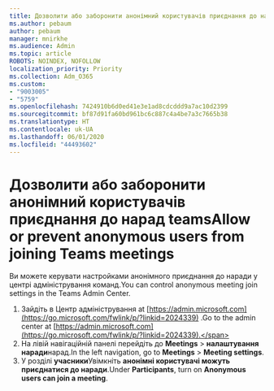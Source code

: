 ```yaml
---
title: Дозволити або заборонити анонімний користувачів приєднання до нарад teams
ms.author: pebaum
author: pebaum
manager: mnirkhe
ms.audience: Admin
ms.topic: article
ROBOTS: NOINDEX, NOFOLLOW
localization_priority: Priority
ms.collection: Adm_O365
ms.custom:
- "9003005"
- "5759"
ms.openlocfilehash: 7424910b6d0ed41e3e1ad8cdcddd9a7ac10d2399
ms.sourcegitcommit: bf87d91fa60bd961bc6c887c4a4be7a3c7665b38
ms.translationtype: HT
ms.contentlocale: uk-UA
ms.lasthandoff: 06/01/2020
ms.locfileid: "44493602"
---
```

# <a name="allow-or-prevent-anonymous-users-from-joining-teams-meetings"></a><span data-ttu-id="59bef-102">Дозволити або заборонити анонімний користувачів приєднання до нарад teams</span><span class="sxs-lookup"><span data-stu-id="59bef-102">Allow or prevent anonymous users from joining Teams meetings</span></span>

<span data-ttu-id="59bef-103">Ви можете керувати настройками анонімного приєднання до наради у центрі адміністрування команд.</span><span class="sxs-lookup"><span data-stu-id="59bef-103">You can control anonymous meeting join settings in the Teams Admin Center.</span></span>

1.  <span data-ttu-id="59bef-104">Зайдіть в Центр адміністрування at [https://admin.microsoft.com](https://go.microsoft.com/fwlink/p/?linkid=2024339) .</span><span class="sxs-lookup"><span data-stu-id="59bef-104">Go to the admin center at  [https://admin.microsoft.com](https://go.microsoft.com/fwlink/p/?linkid=2024339).</span></span>
2.  <span data-ttu-id="59bef-105">На лівій навігаційній панелі перейдіть до **Meetings**   >   **налаштування наради**нарад.</span><span class="sxs-lookup"><span data-stu-id="59bef-105">In the left navigation, go to  **Meetings**  >  **Meeting settings**.</span></span>
3.  <span data-ttu-id="59bef-106">У розділі **учасники**Увімкніть **анонімні користувачі можуть приєднатися до наради**.</span><span class="sxs-lookup"><span data-stu-id="59bef-106">Under  **Participants**, turn on  **Anonymous users can join a meeting**.</span></span>